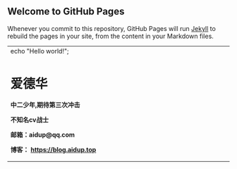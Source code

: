 ## Welcome to GitHub Pages

Whenever you commit to this repository, GitHub Pages will run [Jekyll](https://jekyllrb.com/) to rebuild the pages in your site, from the content in your Markdown files.
  
  
<table border="0">
  <tr>
    <td width="125%"> echo "Hello world!";   </td>
  </tr>
  <tr>
    <td width="75%">
      <h1>爱德华</h1>
      <p><b>中二少年,期待第三次冲击</b></p>
      <p><b>不知名cv战士</b></p>
      <p><b>邮箱：aidup@qq.com</b></p>
      <p><b>博客：
        <a href="https://blog.aidup.top">https://blog.aidup.top</a></b></p></td>
    <td width="25%">
      <img src="/EC3360F75168F7734D64776BA3E9E855.jpg" width="100%">      
    </td>
  </tr>
</table>
